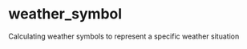 weather_symbol
==============

Calculating weather symbols to represent a specific weather situation
